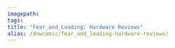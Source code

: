 ```yaml
---
imagepath:
tags:
title: "Fear_and_Loading: Hardware Reviews"
alias: /dnwcomic/fear_and_loading-hardware-reviews/
---
```

